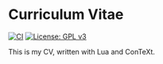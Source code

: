 # Curriculum Vitae

[![CI](https://github.com/lrusso96/cv/workflows/CI/badge.svg)](https://github.com/lrusso96/cv/actions?query=workflow%3ACI)
[![License: GPL v3](https://img.shields.io/badge/License-GPL%20v3-blue.svg)](https://www.gnu.org/licenses/gpl-3.0)

This is my CV, written with Lua and ConTeXt.
